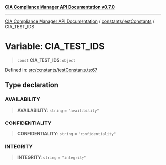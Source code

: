 [**CIA Compliance Manager API Documentation v0.7.0**](../../../README.md)

***

[CIA Compliance Manager API Documentation](../../../modules.md) / [constants/testConstants](../README.md) / CIA\_TEST\_IDS

# Variable: CIA\_TEST\_IDS

> `const` **CIA\_TEST\_IDS**: `object`

Defined in: [src/constants/testConstants.ts:67](https://github.com/Hack23/cia-compliance-manager/blob/a904e43458f81faf7066f9da9fc149cc9f6e236d/src/constants/testConstants.ts#L67)

## Type declaration

### AVAILABILITY

> **AVAILABILITY**: `string` = `"availability"`

### CONFIDENTIALITY

> **CONFIDENTIALITY**: `string` = `"confidentiality"`

### INTEGRITY

> **INTEGRITY**: `string` = `"integrity"`
